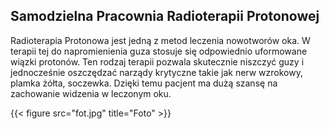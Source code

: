 Samodzielna Pracownia Radioterapii Protonowej
---------------------------------------------

Radioterapia Protonowa jest jedną z metod leczenia nowotworów oka.
W terapii tej do napromienienia guza stosuje się odpowiednio uformowane wiązki protonów. Ten rodzaj terapii pozwala skutecznie niszczyć guzy i jednocześnie oszczędzać narządy krytyczne takie jak nerw wzrokowy, plamka żółta, soczewka. Dzięki temu pacjent ma dużą szansę na zachowanie widzenia w leczonym oku.


{{< figure src="fot.jpg" title="Foto" >}}